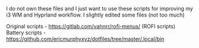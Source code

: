 I do not own these files and I just want to use these scripts for improving my i3 WM  and Hyprland workflow. I slightly edited some files (not too much)

Original scripts - https://gitlab.com/vahnrr/rofi-menus/ (ROFI scripts)
Battery scripts -  https://github.com/ericmurphyxyz/dotfiles/tree/master/.local/bin
